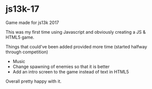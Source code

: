 # js13k-17
Game made for js13k 2017

This was my first time using Javascript and obviously creating a JS & HTML5 game.

Things that could've been added provided more time (started halfway through competition)
- Music
- Change spawning of enemies so that it is better
- Add an intro screen to the game instead of text in HTML5

Overall pretty happy with it.
